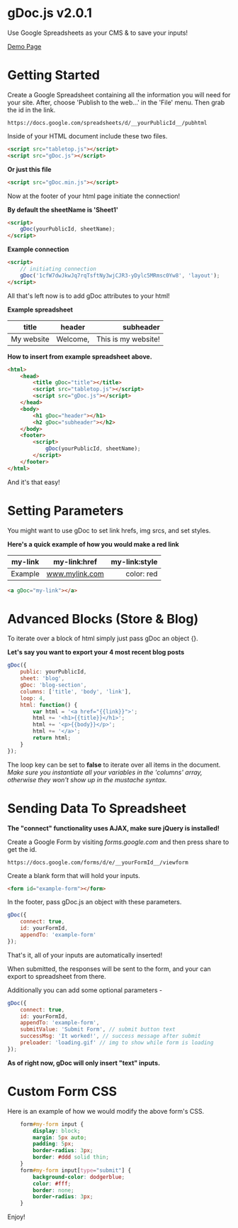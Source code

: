 # gDoc.js v2.0.1

Use Google Spreadsheets as your CMS & to save your inputs!

[Demo Page](http://jadeallencook.github.io/gDoc.js/)

# Getting Started

Create a Google Spreadsheet containing all the information you will need for your site. After, choose 'Publish to the web...' in the 'File' menu. Then grab the id in the link.

```
https://docs.google.com/spreadsheets/d/__yourPublicId__/pubhtml
```

Inside of your HTML document include these two files.

```html
<script src="tabletop.js"></script>
<script src="gDoc.js"></script>
```

__Or just this file__

```html
<script src="gDoc.min.js"></script>
```

Now at the footer of your html page initiate the connection! 

__By default the sheetName is 'Sheet1'__

```html
<script>
    gDoc(yourPublicId, sheetName);
</script>
```

__Example connection__

```html
<script>
    // initiating connection
    gDoc('1cfW7dwJkwJq7rqTsftNy3wjCJR3-yDylc5MRmsc0Yw8', 'layout');
</script>
```

All that's left now is to add gDoc attributes to your html!

__Example spreadsheet__

| title               | header              | subheader           |
| ------------------- |:-------------------:| -------------------:|
| My website          | Welcome,            | This is my website! |

__How to insert from example spreadsheet above.__

```html 
<html>
    <head>
        <title gDoc="title"></title>
        <script src="tabletop.js"></script>
        <script src="gDoc.js"></script>
    </head>
    <body>
        <h1 gDoc="header"></h1>
        <h2 gDoc="subheader"></h2>
    </body>
    <footer>
        <script>
            gDoc(yourPublicId, sheetName);
        </script>               
    </footer>
</html>
```

And it's that easy!

# Setting Parameters

You might want to use gDoc to set link hrefs, img srcs, and set styles. 

__Here's a quick example of how you would make a red link__

| my-link             | my-link:href        | my-link:style       |
| ------------------- |:-------------------:| -------------------:|
| Example             | www.mylink.com      | color: red          |


```html 
<a gDoc="my-link"></a>
```

# Advanced Blocks (Store & Blog)

To iterate over a block of html simply just pass gDoc an object {}.

__Let's say you want to export your 4 most recent blog posts__

```javascript 
gDoc({
    public: yourPublicId,
    sheet: 'blog',
    gDoc: 'blog-section',
    columns: ['title', 'body', 'link'],
    loop: 4,
    html: function() {
        var html = '<a href="{{link}}">';
        html += '<h1>{{title}}</h1>';
        html += '<p>{{body}}</p>';
        html += '</a>';
        return html;
    }
});
```

The loop key can be set to __false__ to iterate over all items in the document. _Make sure you instantiate all your variables in the 'columns' array, otherwise they won't show up in the mustache syntax._ 

# Sending Data To Spreadsheet

__The "connect" functionality uses AJAX, make sure jQuery is installed!__

Create a Google Form by visiting _forms.google.com_ and then press share to get the id.

```
https://docs.google.com/forms/d/e/__yourFormId__/viewform
```

Create a blank form that will hold your inputs.

```html
<form id="example-form"></form>
```

In the footer, pass gDoc.js an object with these parameters.

```javascript 
gDoc({
    connect: true,
    id: yourFormId,
    appendTo: 'example-form'
});
```

That's it, all of your inputs are automatically inserted!

When submitted, the responses will be sent to the form, and your can export to spreadsheet from there.

Additionally you can add some optional parameters - 

```javascript 
gDoc({
    connect: true,
    id: yourFormId,
    appendTo: 'example-form',
    submitValue: 'Submit Form', // submit button text
    successMsg: 'It worked!', // success message after submit
    preloader: 'loading.gif' // img to show while form is loading
});
```

__As of right now, gDoc will only insert "text" inputs.__

# Custom Form CSS

Here is an example of how we would modify the above form's CSS.

```css
    form#my-form input {
        display: block;
        margin: 5px auto;
        padding: 5px;
        border-radius: 3px;
        border: #ddd solid thin;
    }
    form#my-form input[type="submit"] {
        background-color: dodgerblue;
        color: #fff;
        border: none;
        border-radius: 3px;
    }
```

Enjoy!
